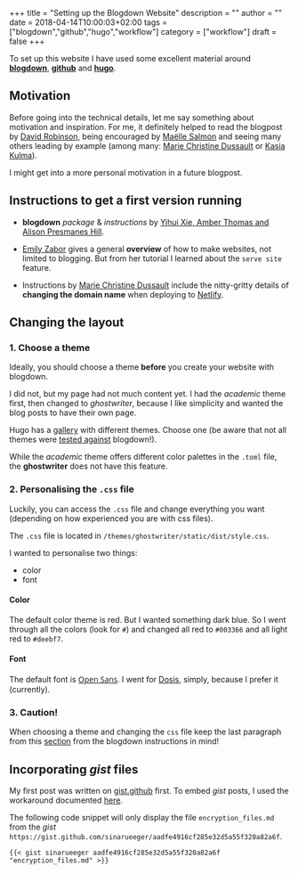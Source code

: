 +++
title = "Setting up the Blogdown Website"
description = ""
author = ""
date = 2018-04-14T10:00:03+02:00
tags = ["blogdown","github","hugo","workflow"]
category = ["workflow"]
draft = false
+++

To set up this website I have used some excellent material around [**blogdown**](https://bookdown.org/yihui/blogdown/get-started.html), [**github**](https://pages.github.com/) and [**hugo**](https://themes.gohugo.io/). 


## Motivation

Before going into the technical details, let me say something about motivation and inspiration. For me, it definitely helped to read the blogpost by [David Robinson](http://varianceexplained.org/r/start-blog/), being encouraged by [Ma&euml;lle Salmon](http://www.masalmon.eu/rladiesct/slides#1) and seeing many others leading by example (among many: [Marie Christine Dussault](http://mcdussault.rbind.io/post/building-your-blog-using-blogdown/) or [Kasia Kulma](https://kkulma.github.io/2017-12-29-end-of-year-thoughts/)).

I might get into a more personal motivation in a future blogpost.

## Instructions to get a first version running
- **blogdown** *package* & *instructions* by [Yihui Xie, Amber Thomas and Alison Presmanes Hill](https://bookdown.org/yihui/blogdown/get-started.html).


- [Emily Zabor](http://www.emilyzabor.com/tutorials/rmarkdown_websites_tutorial.html) gives a general **overview** of how to make websites, not limited to blogging. But from her tutorial I learned about the `serve site` feature.

- Instructions by [Marie Christine Dussault](http://mcdussault.rbind.io/post/building-your-blog-using-blogdown/) include the nitty-gritty details of **changing the domain name** when deploying to [Netlify](https://www.netlify.com/).

## Changing the layout

### 1. Choose a theme
Ideally, you should choose a theme **before** you create your website with blogdown. 

I did not, but my page had not much content yet. I had the *academic* theme first, then changed to *ghostwriter*, because I like simplicity and wanted the blog posts to have their own page.

Hugo has a [gallery](https://themes.gohugo.io/) with different themes. Choose one (be aware that not all themes were [tested against](https://bookdown.org/yihui/blogdown/other-themes.html) blogdown!).

While the *academic* theme offers different color palettes in the `.toml` file, the **ghostwriter** does not have this feature. 

### 2. Personalising the `.css` file
Luckily, you can access the `.css` file and change everything you want (depending on how experienced you are with css files).

The `.css` file is located in `/themes/ghostwriter/static/dist/style.css`.

I wanted to personalise two things:

- color
- font

#### Color
The default color theme is red. But I wanted something dark blue. So I went through all the colors (look for `#`) and changed all red to `#003366` and all light red to `#deebf7`.

#### Font

The default font is [<font face="Open Sans">Open Sans</font>](https://fonts.google.com/specimen/Open+Sans). I went for [Dosis](https://fonts.google.com/specimen/Dosis), simply, because I prefer it (currently).

### 3. Caution!
When choosing a theme and changing the `css` file keep the last paragraph from this [section](https://bookdown.org/yihui/blogdown/other-themes.html) from the blogdown instructions in mind!

## Incorporating *gist* files

My first post was written on [gist.github](https://gist.github.com/) first. To embed *gist* posts, I used the workaround documented [here](https://gohugo.io/content-management/shortcodes/#gist). 

The following code snippet will only display the file `encryption_files.md` from the *gist* `https://gist.github.com/sinarueeger/aadfe4916cf285e32d5a55f320a82a6f`. 

<pre><code class="language-md" data-lang="md">{{&lt; gist sinarueeger aadfe4916cf285e32d5a55f320a82a6f &#34;encryption_files.md&#34; &gt;}}
</code></pre>




